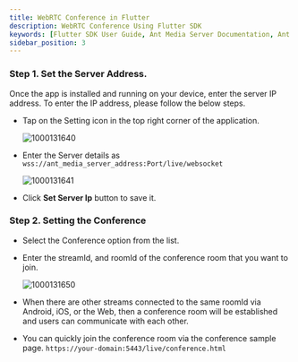 ```yaml
---
title: WebRTC Conference in Flutter
description: WebRTC Conference Using Flutter SDK 
keywords: [Flutter SDK User Guide, Ant Media Server Documentation, Ant Media Server Tutorials]
sidebar_position: 3
---
```


### Step 1. Set the Server Address.
Once the app is installed and running on your device, enter the server IP address. To enter the IP address, please follow the below steps.

- Tap on the Setting icon in the top right corner of the application.
  
  ![1000131640](https://github.com/user-attachments/assets/0ee23ed3-62eb-4bd8-a2cd-55ffb5615e82)

- Enter the Server details as ```wss://ant_media_server_address:Port/live/websocket```

  ![1000131641](https://github.com/user-attachments/assets/1edd11f1-0813-4d2d-9dd1-afc7ed778178)
 
- Click **Set Server Ip** button to save it.

### Step 2. Setting the Conference

- Select the Conference option from the list.

- Enter the streamId, and roomId of the conference room that you want to join.

  ![1000131650](https://github.com/user-attachments/assets/0df6251d-17a4-4f82-8d65-60dcb5260a36)
  

- When there are other streams connected to the same roomId via Android, iOS, or the Web, then a conference room will be established and users can communicate with each other. 

- You can quickly join the conference room via the conference sample page.
  ```https://your-domain:5443/live/conference.html```
